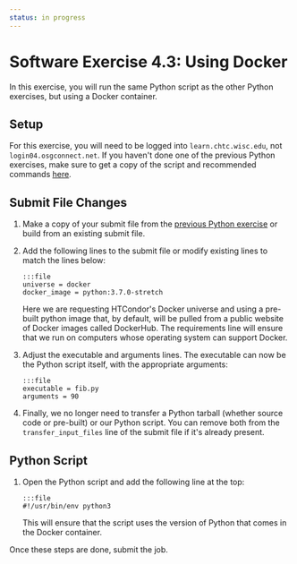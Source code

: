 ```yaml
---
status: in progress
---
```


<style type="text/css"> pre em { font-style: normal; background-color: yellow; } pre strong { font-style: normal; font-weight: bold; color: #008; } </style>

Software Exercise 4.3: Using Docker
====================================

In this exercise, you will run the same Python script as the other Python exercises, but using a Docker container.

Setup
-----

For this exercise, you will need to be logged into `learn.chtc.wisc.edu`, not `login04.osgconnect.net`. If you haven't done one of the previous Python exercises, 
make sure to get a copy of the script and recommended commands [here](/materials/sw/part2-ex3-python). 

Submit File Changes
-------------------

1.  Make a copy of your submit file from the [previous Python exercise](/materials/sw/part2-ex3-python) or build from an existing submit file. 
1.  Add the following lines to the submit file or modify existing lines to match the lines below: 

		:::file
		universe = docker
		docker_image = python:3.7.0-stretch

	Here we are requesting HTCondor's Docker universe and using a pre-built python image that, by default, will be pulled from a public website of Docker images called DockerHub.  The requirements line will ensure that we run on computers whose operating system can support Docker.

1.  Adjust the executable and arguments lines. The executable can now be the Python script itself, with the appropriate arguments: 

		:::file
		executable = fib.py
		arguments = 90

1.  Finally, we no longer need to transfer a Python tarball (whether source code or pre-built) or our Python script. You can remove both from the `transfer_input_files` line of the submit file if it's already present. 

Python Script
-------------

1.  Open the Python script and add the following line at the top: 

		:::file
		#!/usr/bin/env python3

	This will ensure that the script uses the version of Python that comes in the Docker container.

Once these steps are done, submit the job.

